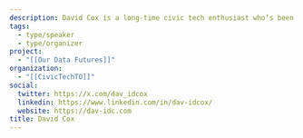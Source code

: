 ```yaml
---
description: David Cox is a long-time civic tech enthusiast who’s been fortunate enough to work in tech within the civil service. On weekdays, he’s on a mission to drink lots of tea and improve accessibility through the UK Government’s design system. On weekends, he’s a Canadian tourist, exploring London’s endless foods, sights, and rainy weather.
tags:
  - type/speaker
  - type/organizer
project:
  - "[[Our Data Futures]]"
organization:
  - "[[CivicTechTO]]"
social:
  twitter: https://x.com/dav_idcox
  linkedin: https://www.linkedin.com/in/dav-idcox/
  website: https://dav-idc.com
title: David Cox
---
```

